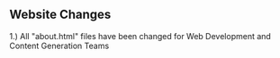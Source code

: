 ## Website Changes
1.) All "about.html" files have been changed for Web Development and Content Generation Teams
